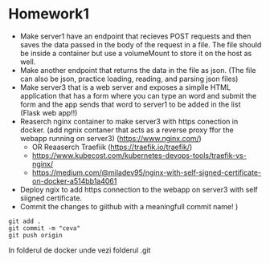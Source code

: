 

# Homework1

- Make server1 have an endpoint that recieves POST requests and then saves the data passed in the body of the request in a file. The file should be inside a container but use a volumeMount to store it on the host as well.
- Make another endpoint that returns the data in the file as json. (The file can also be json, practice loading, reading, and parsing json files)
- Make server3 that is a web server and exposes a simplle HTML application that has a form where you can type an word and submit the form and the app sends that word to server1 to be added in the list (Flask web app!!) 
- Reaserch nginx container to make server3 with https conection in docker. (add ngnix contaner that acts as a reverse proxy ffor the webapp running on server3) (https://www.nginx.com/)
  - OR Reaaserch Traefiik (https://traefik.io/traefik/)
  - https://www.kubecost.com/kubernetes-devops-tools/traefik-vs-nginx/
  - https://medium.com/@miladev95/nginx-with-self-signed-certificate-on-docker-a514bb1a4061
- Deploy ngix to add https connection to the webapp on server3 with self siigned certificate.
- Commit the changes to giithub with a meaningfull commit name! )
```
git add .
git commit -m "ceva"
git push origin
```
In folderul de docker unde vezi folderul .git
